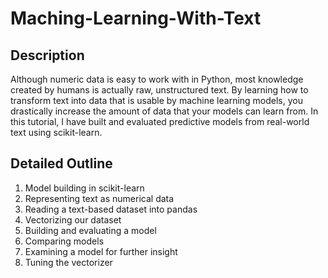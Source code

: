 # Maching-Learning-With-Text
## Description
   Although numeric data is easy to work with in Python, most knowledge created by humans is actually raw, unstructured text. By learning how to transform text into data that is usable by machine learning models, you drastically increase the amount of data that your models can learn from. In this tutorial, I have built and evaluated predictive models from real-world text using scikit-learn.

## Detailed Outline
1. Model building in scikit-learn
2. Representing text as numerical data
3. Reading a text-based dataset into pandas
4. Vectorizing our dataset
5. Building and evaluating a model
6. Comparing models
7. Examining a model for further insight
8. Tuning the vectorizer
